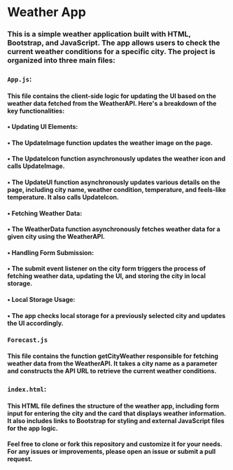 # Weather App

### This is a simple weather application built with HTML, Bootstrap, and JavaScript. The app allows users to check the current weather conditions for a specific city. The project is organized into three main files:

### `App.js`:
#### This file contains the client-side logic for updating the UI based on the weather data fetched from the WeatherAPI. Here's a breakdown of the key functionalities:
#### •	Updating UI Elements:
#### •	The UpdateImage function updates the weather image on the page.
#### •	The UpdateIcon function asynchronously updates the weather icon and calls        UpdateImage.
#### •	The UpdateUI function asynchronously updates various details on the page, including city name, weather condition, temperature, and feels-like temperature. It also calls UpdateIcon.
#### •	Fetching Weather Data:
#### •	The WeatherData function asynchronously fetches weather data for a given city using the WeatherAPI.
#### •	Handling Form Submission:
#### •	The submit event listener on the city form triggers the process of fetching weather data, updating the UI, and storing the city in local storage.
#### •	Local Storage Usage:
#### •	The app checks local storage for a previously selected city and updates the UI accordingly.

### `Forecast.js`
#### This file contains the function getCityWeather responsible for fetching weather data from the WeatherAPI. It takes a city name as a parameter and constructs the API URL to retrieve the current weather conditions.

### `index.html`:
#### This HTML file defines the structure of the weather app, including form input for entering the city and the card that displays weather information. It also includes links to Bootstrap for styling and external JavaScript files for the app logic.


#### Feel free to clone or fork this repository and customize it for your needs. For any issues or improvements, please open an issue or submit a pull request.


